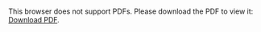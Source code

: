 <object data="christ-in-song/CIS1908pdfs/824.pdf" type="application/pdf" width="100%" height="1024px">
    <embed src="christ-in-song/CIS1908pdfs/824.pdf">
        <p>This browser does not support PDFs. Please download the PDF to view it: <a href="christ-in-song/CIS1908pdfs/824.pdf">Download PDF</a>.</p>
    </embed>
</object>
